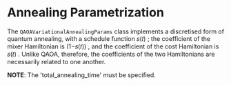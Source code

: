 # Annealing Parametrization

The `QAOAVariationalAnnealingParams` class implements a discretised form of quantum annealing, with a schedule function  𝑠(𝑡)
 ; the coefficient of the mixer Hamiltonian is  (1−𝑠(𝑡))
 , and the coefficient of the cost Hamiltonian is  𝑠(𝑡)
 . Unlike QAOA, therefore, the coefficients of the two Hamiltonians are necessarily related to one another.

**NOTE**: The 'total_annealing_time' must be specified.